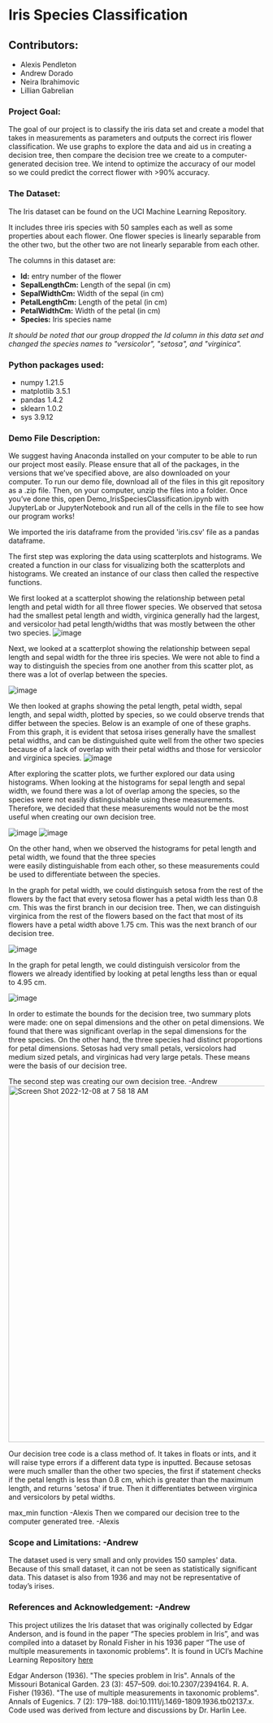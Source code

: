 # Iris Species Classification 

## Contributors:
- Alexis Pendleton
- Andrew Dorado
- Neira Ibrahimovic
- Lillian Gabrelian
### Project Goal: 
The goal of our project is to classify the iris data set and create a model that takes in measurements as parameters and outputs the correct iris flower classification. 
We use graphs to explore the data and aid us in creating a decision tree, then compare the decision tree we create to a computer-generated decision tree.
We intend to optimize the accuracy of our model so we could predict the correct flower with >90% accuracy.

### The Dataset:
The Iris dataset can be found on the UCI Machine Learning Repository.

It includes three iris species with 50 samples each as well as some properties about each flower. One flower species is linearly separable from the other two, but the other two are not linearly separable from each other.

The columns in this dataset are:

  - **Id:** entry number of the flower
  - **SepalLengthCm:** Length of the sepal (in cm)
  - **SepalWidthCm:** Width of the sepal (in cm)
  - **PetalLengthCm:** Length of the petal (in cm)
  - **PetalWidthCm:** Width of the petal (in cm)
  - **Species:** Iris species name

*It should be noted that our group dropped the Id column in this data set and changed the species names to "versicolor", "setosa", and "virginica".*
  
### Python packages used:
  - numpy 1.21.5
  - matplotlib 3.5.1
  - pandas 1.4.2
  - sklearn 1.0.2
  - sys 3.9.12
  
### Demo File Description:
We suggest having Anaconda installed on your computer to be able to run our project most easily. Please ensure that all of the packages, in the versions that we’ve specified above, are also downloaded on your computer. To run our demo file, download all of the files in this git repository as a .zip file. Then, on your computer, unzip the files into a folder. Once you’ve done this, open Demo_IrisSpeciesClassification.ipynb with JupyterLab or JupyterNotebook and run all of the cells in the file to see how our program works!
 
We imported the iris dataframe from the provided 'iris.csv' file as a pandas dataframe.
    
The first step was exploring the data using scatterplots and histograms. 
We created a function in our class for visualizing both the scatterplots and histograms. 
We created an instance of our class then called the respective functions.

We first looked at a scatterplot showing the relationship between petal length and petal width for all three flower species.
We observed that setosa had the smallest petal length and width, virginica generally had the largest, and versicolor had 
petal length/widths that was mostly between the other two species. 
![image](https://user-images.githubusercontent.com/119445388/206567426-6d94e7e2-736d-4599-a61a-341bbc861ecf.png)


Next, we looked at a scatterplot showing the relationship between sepal length and sepal width for the three iris species. 
We were not able to find a way to distinguish the species from one another from this scatter plot, as there was a lot of overlap
between the species. 

![image](https://user-images.githubusercontent.com/119445388/206569431-a1db3ed0-89cd-4e25-a605-e1d449f1b667.png)

We then looked at graphs showing the petal length, petal width, sepal length, and sepal width, plotted by species, 
so we could observe trends that differ between the species. Below is an example of one of these graphs. From this graph, it is evident that setosa irises generally have the smallest petal widths, and can be distinguished quite well from the other two species because of a lack of overlap with their petal widths and those for versicolor and virginica species. 
![image](https://user-images.githubusercontent.com/119445388/206569521-3647c4a0-0a98-44bb-b6f3-9436f58d9444.png)

After exploring the scatter plots, we further explored our data using histograms. 
When looking at the histograms for sepal length and sepal width, we found there was a lot of overlap
among the species, so the species were not easily distinguishable using these measurements.
Therefore, we decided that these measurements would not be the most useful when creating our own decision tree.

![image](https://user-images.githubusercontent.com/119445388/206569604-46bd05dc-a5ed-4c48-a7d9-769ef4778824.png)
![image](https://user-images.githubusercontent.com/119445388/206569653-b219930b-a9b3-45c7-8289-369f477b49e9.png)

On the other hand, when we observed the histograms for petal length and petal width, we found that the three species       
were easily distinguishable from each other, so these measurements could be used to differentiate between the species. 

In the graph for petal width, we could distinguish setosa from the rest of the flowers by the fact that every setosa flower has a petal width less than 0.8 cm. 
This was the first branch in our decision tree. 
Then, we can distinguish virginica from the rest of the flowers based on the fact that most of its flowers have a petal width above 1.75 cm. 
This was the next branch of our decision tree.

![image](https://user-images.githubusercontent.com/119445388/206569735-f7ec8eaf-38af-4a09-99e7-68447038d39f.png)

In the graph for petal length, we could distinguish versicolor from the flowers we already identified by looking at petal lengths less than or equal to 4.95 cm.

![image](https://user-images.githubusercontent.com/119445388/206569794-d04620ad-68a2-44d3-988c-82ac53ba0d72.png)

In order to estimate the bounds for the decision tree, two summary plots were made: one on sepal dimensions and the other on petal dimensions. 
We found that there was significant overlap in the sepal dimensions for the three species. On the other hand, the three species had distinct
proportions for petal dimensions. Setosas had very small petals, versicolors had medium sized petals, and virginicas had very large petals.
These means were the basis of our decision tree.

The second step was creating our own decision tree. -Andrew
<img width="701" alt="Screen Shot 2022-12-08 at 7 58 18 AM" src="https://user-images.githubusercontent.com/119445364/206567680-07310de8-386c-4f08-b37c-426aa9a9b7c2.png">

Our decision tree code is a class method of. It takes in floats or ints, and it will raise type errors if a different data type is inputted. 
Because setosas were much smaller than the other two species, the first if statement checks if the petal length is less than 0.8 cm, which
is greater than the maximum length, and returns 'setosa' if true. Then it differentiates between virginica and versicolors by petal widths.

    
 max_min function -Alexis
 Then we compared our decision tree to the computer generated tree. -Alexis
### Scope and Limitations: -Andrew
The dataset used is very small and only provides 150 samples' data. Because of this small dataset, it can not be seen as statistically significant data.
This dataset is also from 1936 and may not be representative of today’s irises.

    
### References and Acknowledgement: -Andrew
 This project utilizes the Iris dataset that was originally collected by Edgar Anderson, and is found in the paper “The species problem in Iris”, and was compiled into a dataset by Ronald Fisher in his 1936 paper “The use of multiple measurements in taxonomic problems". It is found in UCI’s Machine Learning Repository [here]((https://archive.ics.uci.edu/ml/datasets/Iris))

Edgar Anderson (1936). "The species problem in Iris". Annals of the Missouri Botanical Garden. 23 (3): 457–509. doi:10.2307/2394164.
R. A. Fisher (1936). "The use of multiple measurements in taxonomic problems". Annals of Eugenics. 7 (2): 179–188. doi:10.1111/j.1469-1809.1936.tb02137.x. 
Code used was derived from lecture and discussions by Dr. Harlin Lee.
